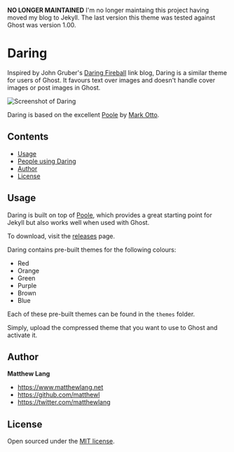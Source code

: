 **NO LONGER MAINTAINED** I'm no longer maintaing this project having moved my blog to Jekyll. The last version this theme was tested against Ghost was version 1.00.


# Daring

Inspired by John Gruber's [Daring Fireball](http://daringfireball.net) link blog, Daring is a similar theme for users of Ghost. It favours text over images and doesn't handle cover images or post images in Ghost.

![Screenshot of Daring](https://s3-eu-west-1.amazonaws.com/daring-ghost-theme/daring-screenshot.png)

Daring is based on the excellent [Poole](http://getpoole.com) by [Mark Otto](https://github.com/mdo).


## Contents

- [Usage](#usage)
- [People using Daring](#people-using-daring)
- [Author](#author)
- [License](#license)


## Usage

Daring is built on top of [Poole](https://github.com/poole/poole), which provides a great starting point for Jekyll but also works well when used with Ghost.

To download, visit the [releases](https://github.com/matthewl/Daring/releases) page.

Daring contains pre-built themes for the following colours:

- Red
- Orange
- Green
- Purple
- Brown
- Blue

Each of these pre-built themes can be found in the `themes` folder.

Simply, upload the compressed theme that you want to use to Ghost and activate it.

## Author

**Matthew Lang**
- <https://www.matthewlang.net>
- <https://github.com/matthewl>
- <https://twitter.com/matthewlang>


## License

Open sourced under the [MIT license](LICENSE.md).
